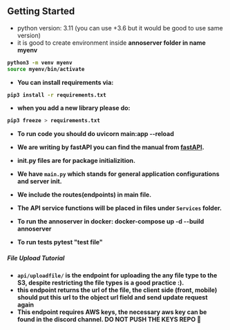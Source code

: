 ## Getting Started

- python version: 3.11 (you can use +3.6 but it would be good to use same version)
- it is good to create environment inside <b> annoserver <b> folder in name <b> myenv </b>

```bash
python3 -m venv myenv
source myenv/bin/activate
```
- You can install requirements via:
```bash
pip3 install -r requirements.txt
```
- when you add a new library please do:

```bash
pip3 freeze > requirements.txt
```
- To run code you should do
    uvicorn main:app --reload

- We are writing by fastAPI you can find the manual from [fastAPI](https://fastapi.tiangolo.com/).
- __init__.py files are for package initializition.
- We have `main.py` which stands for general application configurations and server init.
- We include the routes(endpoints) in main file. 
- The API service functions will be placed in files under `Services` folder.

- To run the annoserver in docker:
docker-compose up -d --build annoserver

- To run tests
pytest "test file"

##### File Upload Tutorial
- `api/uploadfile/` is the endpoint for uploading the any file type to the S3, despite restricting the file types is a good practice :).
- this endpoint returns the url of the file, the client side (front, mobile) should put this url to the object url field and send update request again
- This endpoint requires AWS keys, the necessary aws key can be found in the discord channel. DO NOT PUSH THE KEYS REPO 🫡
